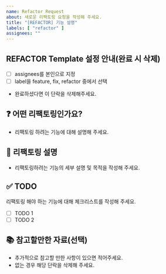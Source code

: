```yaml
---
name: Refactor Request
about: 새로운 리팩토링 요청을 작성해 주세요.
title: "[REFACTOR] 기능 설명"
labels: [ "refactor" ]
assignees: ""
---
```


## REFACTOR Template 설정 안내(완료 시 삭제)

- [ ] assignees를 본인으로 지정
- [ ] label을 feature, fix, refactor 중에서 선택
- 완료하셨다면 이 단락을 삭제해주세요.

## ❓ 어떤 리팩토링인가요?

- 리팩토링 하려는 기능에 대해 설명해 주세요.

## 📝 리팩토링 설명

- 리팩토링하려는 기능의 세부 설명 및 목적을 작성해 주세요.

## ✅ TODO

리팩토링 해야 하는 기능에 대해 체크리스트를 작성해 주세요.

- [ ] TODO 1
- [ ] TODO 2

## 📚 참고할만한 자료(선택)

- 추가적으로 참고할 만한 사항이 있으면 적어주세요.
- 없는 경우 해당 단락을 삭제해 주세요.
